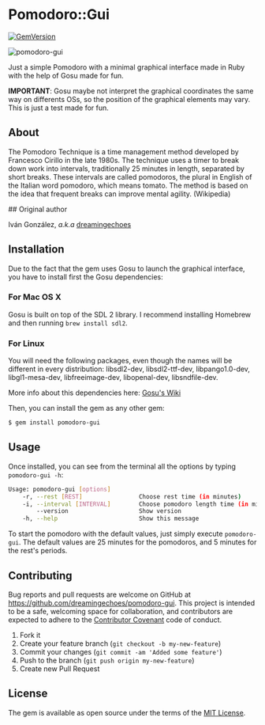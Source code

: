# Pomodoro::Gui

[![GemVersion](https://badge.fury.io/rb/pomodoro-gui.svg)](http://badge.fury.io/rb/pomodoro-gui)

![pomodoro-gui](https://dl.dropboxusercontent.com/u/17948653/Proyectos/pomodoro-gui/pomodoro-gui.png)

Just a simple Pomodoro with a minimal graphical interface made in Ruby with the help of Gosu made for fun.

**IMPORTANT**: Gosu maybe not interpret the graphical coordinates the same way on differents OSs, so the position of the graphical elements may vary. This is just a test made for fun.

## About

The Pomodoro Technique is a time management method developed by Francesco Cirillo in the late 1980s. The technique uses a timer to break down work into intervals, traditionally 25 minutes in length, separated by short breaks. These intervals are called pomodoros, the plural in English of the Italian word pomodoro, which means tomato. The method is based on the idea that frequent breaks can improve mental agility. (Wikipedia)

## Original author

Iván González, *a.k.a* [dreamingechoes](https://github.com/dreamingechoes)

## Installation

Due to the fact that the gem uses Gosu to launch the graphical interface, you have to install first the Gosu dependencies:

### For Mac OS X

Gosu is built on top of the SDL 2 library. I recommend installing Homebrew and then running `brew install sdl2`.

### For Linux

You will need the following packages, even though the names will be different in every distribution: libsdl2-dev, libsdl2-ttf-dev, libpango1.0-dev, libgl1-mesa-dev, libfreeimage-dev, libopenal-dev, libsndfile-dev.

More info about this dependencies here: [Gosu's Wiki](https://github.com/gosu/gosu/wiki)

Then, you can install the gem as any other gem:

```sh
$ gem install pomodoro-gui
```

## Usage

Once installed, you can see from the terminal all the options by typing `pomodoro-gui -h`:

```sh
Usage: pomodoro-gui [options]
    -r, --rest [REST]                Choose rest time (in minutes)
    -i, --interval [INTERVAL]        Choose pomodoro length time (in minutes)
        --version                    Show version
    -h, --help                       Show this message
```

To start the pomodoro with the default values, just simply execute `pomodoro-gui`. The default values are 25 minutes for the pomodoros, and 5 minutes for the rest's periods.

## Contributing

Bug reports and pull requests are welcome on GitHub at https://github.com/dreamingechoes/pomodoro-gui. This project is intended to be a safe, welcoming space for collaboration, and contributors are expected to adhere to the [Contributor Covenant](http://contributor-covenant.org) code of conduct.

1. Fork it
2. Create your feature branch (`git checkout -b my-new-feature`)
3. Commit your changes (`git commit -am 'Added some feature'`)
4. Push to the branch (`git push origin my-new-feature`)
5. Create new Pull Request

## License

The gem is available as open source under the terms of the [MIT License](http://opensource.org/licenses/MIT).
